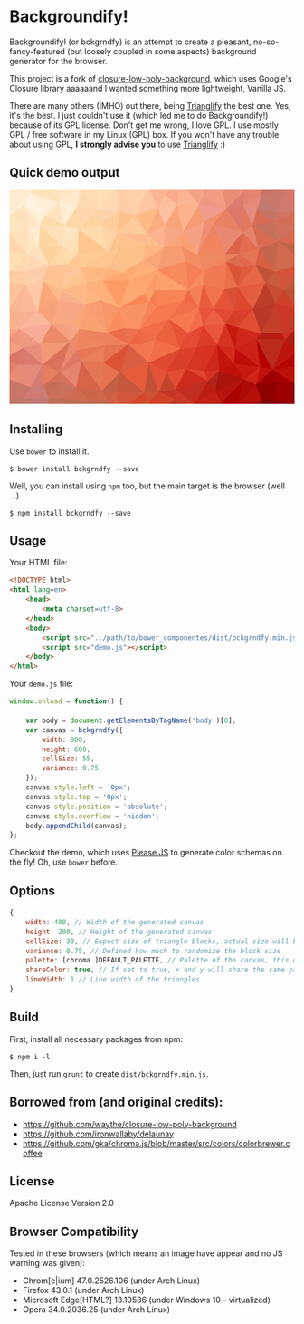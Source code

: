 # Backgroundify!

Backgroundify! (or bckgrndfy) is an attempt to create a pleasant, no-so-fancy-featured (but loosely coupled in some aspects) background generator for the browser.

This project is a fork of [closure-low-poly-background](https://github.com/waythe/closure-low-poly-background), which uses Google's Closure library aaaaaand I wanted something more lightweight, Vanilla JS.

There are many others (IMHO) out there, being [Trianglify](http://qrohlf.com/trianglify/) the best one. Yes, it's the best. I just couldn't use it (which led me to do Backgroundify!) because of its GPL license. Don't get me wrong, I love GPL. I use mostly GPL / free software in my Linux (GPL) box. If you won't have any trouble about using GPL, **I strongly advise you** to use [Trianglify](http://qrohlf.com/trianglify/) :)

## Quick demo output

![image](https://github.com/vltr/bckgrndfy/raw/master/example.png)

## Installing

Use `bower` to install it.

```
$ bower install bckgrndfy --save
```

Well, you can install using `npm` too, but the main target is the browser (well ...).

```
$ npm install bckgrndfy --save
```

## Usage

Your HTML file:

```html
<!DOCTYPE html>
<html lang=en>
    <head>
        <meta charset=utf-8>
    </head>
    <body>
        <script src="../path/to/bower_componentes/dist/bckgrndfy.min.js"></script>
        <script src="demo.js"></script>
    </body>
</html>
```

Your `demo.js` file:

```js
window.onload = function() {

    var body = document.getElementsByTagName('body')[0];
    var canvas = bckgrndfy({
        width: 800,
        height: 600,
        cellSize: 55,
        variance: 0.75
    });
    canvas.style.left = '0px';
    canvas.style.top = '0px';
    canvas.style.position = 'absolute';
    canvas.style.overflow = 'hidden';
    body.appendChild(canvas);
};
```

Checkout the demo, which uses [Please JS](http://www.checkman.io/please/) to generate color schemas on the fly! Oh, use `bower` before.

## Options

```js
{
    width: 400, // Width of the generated canvas
    height: 200, // Height of the generated canvas
    cellSize: 30, // Expect size of triangle blocks, actual size will be randomized by variance parameter
    variance: 0.75, // Defined how much to randomize the block size
    palette: [chroma.]DEFAULT_PALETTE, // Palette of the canvas, this directly influence the generated result, by default we use ColorBrewer for chroma.js
    shareColor: true, // If set to true, x and y will share the same palette. Recommend to keep it 'true', using different palette sometime will make the graph too messy.
    lineWidth: 1 // Line width of the triangles
}
```

## Build

First, install all necessary packages from npm:

```
$ npm i -l
```

Then, just run `grunt` to create `dist/bckgrndfy.min.js`.

## Borrowed from (and original credits):

* https://github.com/waythe/closure-low-poly-background
* https://github.com/ironwallaby/delaunay
* https://github.com/gka/chroma.js/blob/master/src/colors/colorbrewer.coffee

## License
Apache License Version 2.0

## Browser Compatibility

Tested in these browsers (which means an image have appear and no JS warning was given):

- Chrom[e|ium] 47.0.2526.106 (under Arch Linux)
- Firefox 43.0.1 (under Arch Linux)
- Microsoft Edge[HTML?] 13.10586 (under Windows 10 - virtualized)
- Opera 34.0.2036.25 (under Arch Linux)
